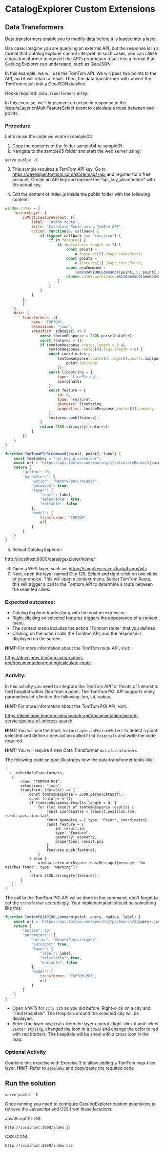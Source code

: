 # CatalogExplorer Custom Extensions
## Data Transformers

Data transformers enable you to modify data before it is loaded into a layer.

Use case: Imagine you are querying an external API, but the response is in a format that Catalog
Explorer cannot interpret. In such cases, you can utilize a data transformer to convert the API’s
proprietary result into a format that Catalog Explorer can understand, such as GeoJSON.

In this example, we will use the TomTom API. We will pass two points to the API, and it will return a
result. Then, the data transformer will convert the TomTom result into a GeoJSON polyline.

Hooks required:
`data.transformers` array.

In this exercise, we’ll implement an action in response to the featureLayer.onMultiFeatureSelect event to calculate a route between two points.

### Procedure

Let's reuse the code we wrote in sample04

1. Copy the contents of the folder sample04 to sample05
2. Navigate to the sample05 folder and start the web server using:
```shell
serve public -C
```
3. This sample requires a TomTom API key. Go to https://developer.tomtom.com/store/maps-api and
   register for a free account. Create an API key and replace the “api_key_placeholder” with the actual
   key.

4. Edit the content of index.js inside the public folder with the following content:

```JavaScript
window.catex = {
    featureLayer: {
        onMultiFeatureSelect: [{
            label: "TomTom route",
            title: "Calculate Route using TomTom API",
            action: function(o, callback) {
                if (typeof callback === "function") {
                    if (o.features) {
                        if (o.features.length == 2) {
                            const point1 =
                                o.features[0].shape.focusPoint;
                            const point2 =
                                o.features[1].shape.focusPoint;
                            const newCommand =
                                TomTomAPIURLCommand([point1.y, point1.x], [point2.y, point2.x], 'TomTom route');
                            window.catex.workspace.emitCommand(newCommand);
                        }
                    }
                }
            }
        },
        ]
    },
    data: {
        transformers: [{
            name: "TOMTOM",
            extensions: "json",
            transform: (dataStr) => {
                const tomtomResponse = JSON.parse(dataStr);
                const features = [];
                if (tomtomResponse.routes.length > 0 &&
                    tomtomResponse.routes[0].legs.length > 0) {
                    const coordinates =
                        tomtomResponse.routes[0].legs[0].points.map(point => [point.longitude,
                            point.latitude
                        ]);
                    const lineString = {
                        type: 'LineString',
                        coordinates
                    };
                    const feature = {
                        id: 0,
                        type: "Feature",
                        geometry: lineString,
                        properties: tomtomResponse.routes[0].summary
                    };
                    features.push(feature);
                }
                return JSON.stringify(features);
            }
        }]
    }
}

function TomTomAPIURLCommand(point1, point2, label) {
    const tomtomkey = "api_key_placeholder";
    const url = `https://api.tomtom.com/routing/1/calculateRoute/${point1[0]},${point1[1]}:${point2[0]},${point2[1]}/json?&vehicleHeading=90&sectionType=traffic&report=effectiveSettings&routeType=eco&traffic=true&avoid=unpavedRoads&travelMode=car&vehicleMaxSpeed=120&vehicleCommercial=false&vehicleEngineType=combustion&key=${tomtomkey}`;
    return {
        "action": 10,
        "parameters": {
            "action": "MemoryFeatureLayer",
            "autozoom": true,
            "layer": {
                "label": label,
                "selectable": true,
                "editable": false
            },
            "model": {
                transformer: "TOMTOM",
                url
            }
        }
    }
}
```
5. Reload Catalog Explorer:

http://localhost:8080/catalogexplorer/home/

6. Open a WFS layer, such as:
https://sampleservices.luciad.com/wfs
7. Next, open the layer named City 125. Select and right-click on two cities of your choice.
   This will open a context menu. Select TomTom Route, this will trigger a call to the Tomtom API to determine a route between the selected cities.


### Expected outcomes:
* Catalog Explorer loads along with the custom extension.
* Right-clicking on selected features triggers the appearance of a context menu.
* The context menu includes the action "Tomtom route" that you defined.
* Clicking on the action calls the Tomtom API, and the response is displayed on the screen.

<strong>HINT:</strong> For more information about the TomTom route API, visit:

https://developer.tomtom.com/routing-api/documentation/routing/calculate-route

### Activity:
In this activity you need to integrate the TomTom API for Points of Interest to find hospital within 2km from a point. The TomTom POI API supports many parameters let's limit to the following: lon, lat, radius.

<strong>HINT:</strong> For more information about the TomTom POI API, visit:

https://developer.tomtom.com/search-api/documentation/search-service/points-of-interest-search

<strong>HINT:</strong> You will use the hook `featureLayer.onFeatureSelect` to detect a point selected and define a new action called `Find Hospitals` and write the code required.

<strong>HINT:</strong> You will require a new Data Transformer `data:transformers`

The following code snippet illustrates how the data transformer looks like:
```shell
[
  ...otherDataTransformers,
   {
       name: "TOMTOM-POI",
       extensions: "json",
       transform: (dataStr) => {
           const tomtomResponse = JSON.parse(dataStr);
           const features = [];
           if (tomtomResponse.results.length > 0) {
               for (let result of tomtomResponse.results) {
                   const coordinates = [result.position.lon, result.position.lat];
                   const geometry = { type: 'Point', coordinates};
                   const feature = {
                       id: result.id,
                       type: "Feature",
                       geometry: geometry,
                       properties: result.poi
                   }
                   features.push(feature);
               }
           } else {
               window.catex.workspace.toastMessage({message: "No matches found", type: "warning"})
           }
           return JSON.stringify(features);
       }
   }
]
```

The call to the TomTom POI API wil be done in the command, don't forget to set the `transformer` accordingly. Your implementation should be something like this:
```javascript
function TomTomPOIAPIURLCommand(point, query, radius, label) {
    const url = `https://api.tomtom.com/search/2/poiSearch/${query}.json?lat=${point[0]}&lon=${point[1]}&radius=${radius}&key=${tomtomkey}`;
    return {
        "action": 10,
        "parameters": {
            "action": "MemoryFeatureLayer",
            "autozoom": true,
            "layer": {
                "label": label,
                "selectable": true,
                "editable": false
            },
            "model": {
                transformer: "TOMTOM-POI",
                url
            }
        }
    }
}
```
* Open a WFS for `City 125` as you did before. Right-click on a city and "Find Hospitals". The Hospitals around the selected city will be displayed.
* Select the layer `Hospitals` from the layer control. Right-click it and select `Vector styling`, changed the icon to a `cross` and change the color to red with red borders. The hospitals will be show with a cross icon in the map.


### Optional Activity
Combine this exercise with Exercise 3 to allow adding a TomTom map-tiles layer.
<strong>HINT:</strong> Refer to `sample03` and copy/paste the required code

## Run the solution

```shell
serve public -C
```

Once running you need to configure CatalogExplorer custom extensions to retrieve the Javascript and CSS from these locations:

JavaScript (CDN):
```
http://localhost:3000/index.js
```

CSS (CDN):
```
http://localhost:3000/index.css
```

